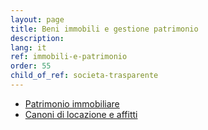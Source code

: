 ```yaml
---
layout: page
title: Beni immobili e gestione patrimonio
description: 
lang: it
ref: immobili-e-patrimonio
order: 55
child_of_ref: societa-trasparente
---
```


* [Patrimonio immobiliare](./patrimonio-immobiliare/)
* [Canoni di locazione e affitti](./locazione/)
